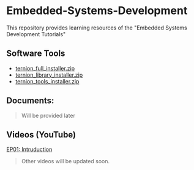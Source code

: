 # Embedded-Systems-Development
This repository provides learning resources of the "Embedded Systems Development Tutorials"

## Software Tools
- [ternion_full_installer.zip](https://drive.google.com/file/d/1p5xKjNtWMkip_j8TWxl69MGJGkMsb7DU/view?usp=sharing)
- [ternion_library_installer.zip](https://drive.google.com/file/d/1QA_oE0H3pMjCHzVteBT_uBbI-3yAAMnq/view?usp=sharing)
- [ternion_tools_installer.zip](https://drive.google.com/file/d/160y1VxjB0OcvMvXvsZEnk9T65kMawAfG/view?usp=sharing)

## Documents:
>Will be provided later

## Videos (YouTube)
[EP01: Intruduction](https://youtu.be/R_Hrb4gQyqM)

>Other videos will be updated soon.
